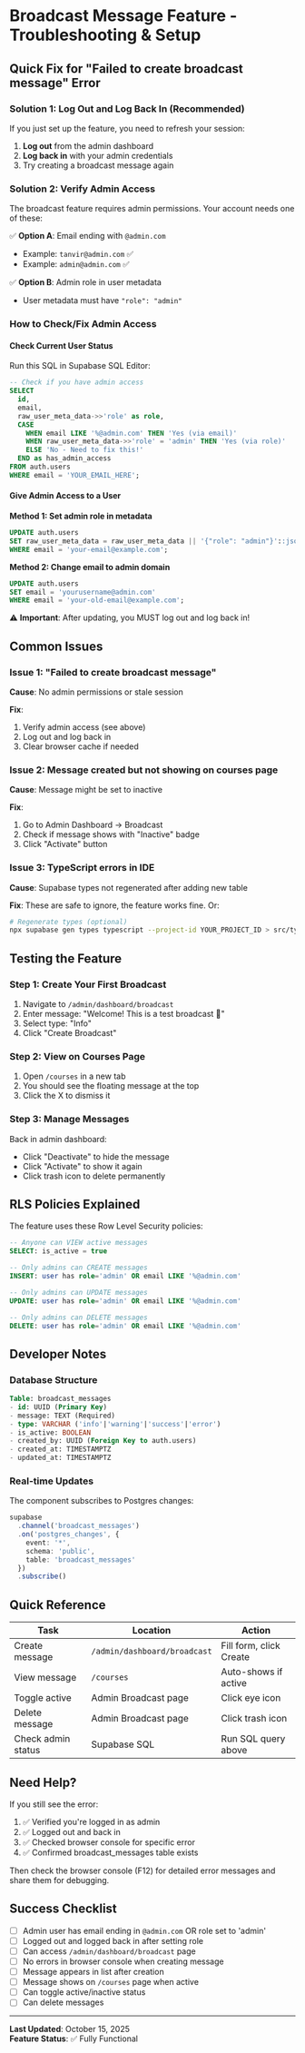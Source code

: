 # Broadcast Message Feature - Troubleshooting & Setup

## Quick Fix for "Failed to create broadcast message" Error

### Solution 1: Log Out and Log Back In (Recommended)
If you just set up the feature, you need to refresh your session:

1. **Log out** from the admin dashboard
2. **Log back in** with your admin credentials
3. Try creating a broadcast message again

### Solution 2: Verify Admin Access

The broadcast feature requires admin permissions. Your account needs one of these:

✅ **Option A**: Email ending with `@admin.com`
- Example: `tanvir@admin.com` ✅
- Example: `admin@admin.com` ✅

✅ **Option B**: Admin role in user metadata
- User metadata must have `"role": "admin"`

### How to Check/Fix Admin Access

#### Check Current User Status
Run this SQL in Supabase SQL Editor:

```sql
-- Check if you have admin access
SELECT 
  id, 
  email, 
  raw_user_meta_data->>'role' as role,
  CASE 
    WHEN email LIKE '%@admin.com' THEN 'Yes (via email)'
    WHEN raw_user_meta_data->>'role' = 'admin' THEN 'Yes (via role)'
    ELSE 'No - Need to fix this!'
  END as has_admin_access
FROM auth.users
WHERE email = 'YOUR_EMAIL_HERE';
```

#### Give Admin Access to a User

**Method 1: Set admin role in metadata**
```sql
UPDATE auth.users 
SET raw_user_meta_data = raw_user_meta_data || '{"role": "admin"}'::jsonb
WHERE email = 'your-email@example.com';
```

**Method 2: Change email to admin domain**
```sql
UPDATE auth.users 
SET email = 'yourusername@admin.com'
WHERE email = 'your-old-email@example.com';
```

⚠️ **Important**: After updating, you MUST log out and log back in!

## Common Issues

### Issue 1: "Failed to create broadcast message"

**Cause**: No admin permissions or stale session

**Fix**:
1. Verify admin access (see above)
2. Log out and log back in
3. Clear browser cache if needed

### Issue 2: Message created but not showing on courses page

**Cause**: Message might be set to inactive

**Fix**:
1. Go to Admin Dashboard → Broadcast
2. Check if message shows with "Inactive" badge
3. Click "Activate" button

### Issue 3: TypeScript errors in IDE

**Cause**: Supabase types not regenerated after adding new table

**Fix**: These are safe to ignore, the feature works fine. Or:
```bash
# Regenerate types (optional)
npx supabase gen types typescript --project-id YOUR_PROJECT_ID > src/types/supabase.ts
```

## Testing the Feature

### Step 1: Create Your First Broadcast
1. Navigate to `/admin/dashboard/broadcast`
2. Enter message: "Welcome! This is a test broadcast 🎉"
3. Select type: "Info"
4. Click "Create Broadcast"

### Step 2: View on Courses Page
1. Open `/courses` in a new tab
2. You should see the floating message at the top
3. Click the X to dismiss it

### Step 3: Manage Messages
Back in admin dashboard:
- Click "Deactivate" to hide the message
- Click "Activate" to show it again
- Click trash icon to delete permanently

## RLS Policies Explained

The feature uses these Row Level Security policies:

```sql
-- Anyone can VIEW active messages
SELECT: is_active = true

-- Only admins can CREATE messages
INSERT: user has role='admin' OR email LIKE '%@admin.com'

-- Only admins can UPDATE messages
UPDATE: user has role='admin' OR email LIKE '%@admin.com'

-- Only admins can DELETE messages
DELETE: user has role='admin' OR email LIKE '%@admin.com'
```

## Developer Notes

### Database Structure
```sql
Table: broadcast_messages
- id: UUID (Primary Key)
- message: TEXT (Required)
- type: VARCHAR ('info'|'warning'|'success'|'error')
- is_active: BOOLEAN
- created_by: UUID (Foreign Key to auth.users)
- created_at: TIMESTAMPTZ
- updated_at: TIMESTAMPTZ
```

### Real-time Updates
The component subscribes to Postgres changes:
```typescript
supabase
  .channel('broadcast_messages')
  .on('postgres_changes', { 
    event: '*', 
    schema: 'public', 
    table: 'broadcast_messages' 
  })
  .subscribe()
```

## Quick Reference

| Task | Location | Action |
|------|----------|--------|
| Create message | `/admin/dashboard/broadcast` | Fill form, click Create |
| View message | `/courses` | Auto-shows if active |
| Toggle active | Admin Broadcast page | Click eye icon |
| Delete message | Admin Broadcast page | Click trash icon |
| Check admin status | Supabase SQL | Run SQL query above |

## Need Help?

If you still see the error:
1. ✅ Verified you're logged in as admin
2. ✅ Logged out and back in
3. ✅ Checked browser console for specific error
4. ✅ Confirmed broadcast_messages table exists

Then check the browser console (F12) for detailed error messages and share them for debugging.

## Success Checklist

- [ ] Admin user has email ending in `@admin.com` OR role set to 'admin'
- [ ] Logged out and logged back in after setting role
- [ ] Can access `/admin/dashboard/broadcast` page
- [ ] No errors in browser console when creating message
- [ ] Message appears in list after creation
- [ ] Message shows on `/courses` page when active
- [ ] Can toggle active/inactive status
- [ ] Can delete messages

---

**Last Updated**: October 15, 2025  
**Feature Status**: ✅ Fully Functional
